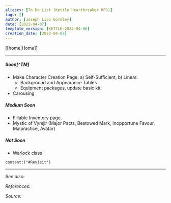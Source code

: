 ```yaml
---
aliases: [To Do List (Kettle Heartbreaker RPG)]
tags: []
author: [Joseph Liao Gormley]
date: [2022-04-07]
template_version: [KETTLE-2022-04-06]
creation_date: [2022-04-07]
---
```

<!-- Home | Character Creation | -->
[[home|Home]] 
___
##### Soon[^TM]
- Make Character Creation Page: a) Self-Sufficient, b) Linear.
	- Background and Appearance Tables
	- Equipment packages, update basic kit.
- Carousing

##### Medium Soon
- Fillable Inventory page.
- Mystic of Vymjir (Major Pacts, Bestowed Mark, Inopportune Favour, Malpractice, Avatar)

##### Not Soon
- Warlock class
```query
content:("#Revisit")
```

___
*See also:* 

*References:*

*Source:* 
<!-- Sources, read more, links, etc. -->
<!-- *Source: Entry by [[Mike Maxin]].* -->
<!-- Leave an empty line at the end, otherwise Exporter complains. -->
